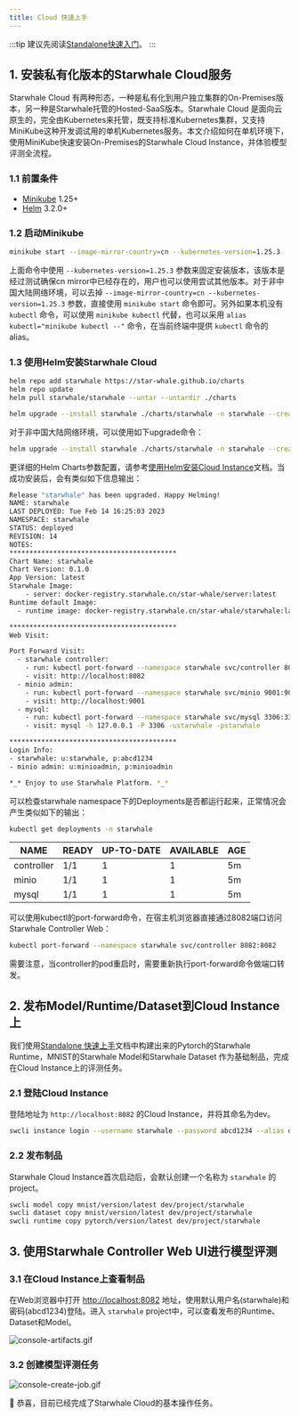 ```yaml
---
title: Cloud 快速上手
---
```


:::tip
建议先阅读[Standalone快速入门](standalone.md)。
:::

## 1. 安装私有化版本的Starwhale Cloud服务

Starwhale Cloud 有两种形态，一种是私有化到用户独立集群的On-Premises版本，另一种是Starwhale托管的Hosted-SaaS版本。Starwhale Cloud 是面向云原生的，完全由Kubernetes来托管，既支持标准Kubernetes集群，又支持MiniKube这种开发调试用的单机Kubernetes服务。本文介绍如何在单机环境下，使用MiniKube快速安装On-Premises的Starwhale Cloud Instance，并体验模型评测全流程。

### 1.1 前置条件

- [Minikube](https://minikube.sigs.k8s.io/docs/start/) 1.25+
- [Helm](https://helm.sh/docs/intro/install/) 3.2.0+

### 1.2 启动Minikube

```bash
minikube start --image-mirror-country=cn --kubernetes-version=1.25.3
```

上面命令中使用 `--kubernetes-version=1.25.3` 参数来固定安装版本，该版本是经过测试确保cn mirror中已经存在的，用户也可以使用尝试其他版本。对于非中国大陆网络环境，可以去掉 `--image-mirror-country=cn --kubernetes-version=1.25.3` 参数，直接使用 `minikube start` 命令即可。另外如果本机没有 `kubectl` 命令，可以使用 `minikube kubectl` 代替，也可以采用 `alias kubectl="minikube kubectl --"` 命令，在当前终端中提供 `kubectl` 命令的alias。

### 1.3 使用Helm安装Starwhale Cloud

```bash
helm repo add starwhale https://star-whale.github.io/charts
helm repo update
helm pull starwhale/starwhale --untar --untardir ./charts

helm upgrade --install starwhale ./charts/starwhale -n starwhale --create-namespace -f ./charts/starwhale/values.minikube.cn.yaml
```

对于非中国大陆网络环境，可以使用如下upgrade命令：

```bash
helm upgrade --install starwhale ./charts/starwhale -n starwhale --create-namespace -f ./charts/starwhale/values.minikube.global.yaml
```

更详细的Helm Charts参数配置，请参考[使用Helm安装Cloud Instance](../guides/install/helm-charts.md)文档。当成功安装后，会有类似如下信息输出：

```bash
Release "starwhale" has been upgraded. Happy Helming!
NAME: starwhale
LAST DEPLOYED: Tue Feb 14 16:25:03 2023
NAMESPACE: starwhale
STATUS: deployed
REVISION: 14
NOTES:
******************************************
Chart Name: starwhale
Chart Version: 0.1.0
App Version: latest
Starwhale Image:
    - server: docker-registry.starwhale.cn/star-whale/server:latest
Runtime default Image:
  - runtime image: docker-registry.starwhale.cn/star-whale/starwhale:latest

******************************************
Web Visit:

Port Forward Visit:
  - starwhale controller:
    - run: kubectl port-forward --namespace starwhale svc/controller 8082:8082
    - visit: http://localhost:8082
  - minio admin:
    - run: kubectl port-forward --namespace starwhale svc/minio 9001:9001
    - visit: http://localhost:9001
  - mysql:
    - run: kubectl port-forward --namespace starwhale svc/mysql 3306:3306
    - visit: mysql -h 127.0.0.1 -P 3306 -ustarwhale -pstarwhale

******************************************
Login Info:
- starwhale: u:starwhale, p:abcd1234
- minio admin: u:minioadmin, p:minioadmin

*_* Enjoy to use Starwhale Platform. *_*
```

可以检查starwhale namespace下的Deployments是否都运行起来，正常情况会产生类似如下的输出：

```bash
kubectl get deployments -n starwhale
```

| NAME | READY | UP-TO-DATE| AVAILABLE | AGE |
|------|-------|--------|----------|-----|
|controller|1/1|1|1|5m|
|minio|1/1|1|1|5m|
|mysql|1/1|1|1|5m|

可以使用kubectl的port-forward命令，在宿主机浏览器直接通过8082端口访问Starwhale Controller Web：

```bash
kubectl port-forward --namespace starwhale svc/controller 8082:8082
```

需要注意，当controller的pod重启时，需要重新执行port-forward命令做端口转发。

## 2. 发布Model/Runtime/Dataset到Cloud Instance上

我们使用[Standalone 快速上手](standalone.md)文档中构建出来的Pytorch的Starwhale Runtime，MNIST的Starwhale Model和Starwhale Dataset 作为基础制品，完成在Cloud Instance上的评测任务。

### 2.1 登陆Cloud Instance

登陆地址为 `http://localhost:8082` 的Cloud Instance，并将其命名为dev。

```bash
swcli instance login --username starwhale --password abcd1234 --alias dev http://localhost:8082
```

### 2.2 发布制品

Starwhale Cloud Instance首次启动后，会默认创建一个名称为 `starwhale` 的project。

```bash
swcli model copy mnist/version/latest dev/project/starwhale
swcli dataset copy mnist/version/latest dev/project/starwhale
swcli runtime copy pytorch/version/latest dev/project/starwhale
```

## 3. 使用Starwhale Controller Web UI进行模型评测

### 3.1 在Cloud Instance上查看制品

在Web浏览器中打开 [http://localhost:8082](http://localhost:8082) 地址，使用默认用户名(starwhale)和密码(abcd1234)登陆。进入 `starwhale` project中，可以查看发布的Runtime、Dataset和Model。

![console-artifacts.gif](../img/console-artifacts.gif)

### 3.2 创建模型评测任务

![console-create-job.gif](../img/console-create-job.gif)

👏 恭喜，目前已经完成了Starwhale Cloud的基本操作任务。
